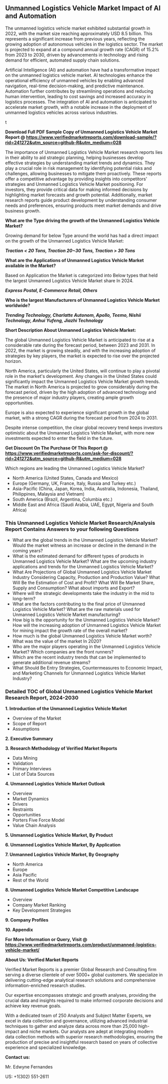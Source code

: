 <h2>Unmanned Logistics Vehicle Market Impact of AI and Automation</h2><p>The unmanned logistics vehicle market exhibited substantial growth in 2022, with the market size reaching approximately USD 8.5 billion. This represents a significant increase from previous years, reflecting the growing adoption of autonomous vehicles in the logistics sector. The market is projected to expand at a compound annual growth rate (CAGR) of 15.2% from 2023 to 2030, driven by advancements in technology and rising demand for efficient, automated supply chain solutions.</p><p>Artificial Intelligence (AI) and automation have had a transformative impact on the unmanned logistics vehicle market. AI technologies enhance the operational efficiency of unmanned vehicles by enabling advanced navigation, real-time decision-making, and predictive maintenance. Automation further contributes by streamlining operations and reducing human intervention, leading to cost savings and increased accuracy in logistics processes. The integration of AI and automation is anticipated to accelerate market growth, with a notable increase in the deployment of unmanned logistics vehicles across various industries.</p>t</p><p id="" class=""><strong>Download Full PDF Sample Copy of Unmanned Logistics Vehicle Market Report @ <a href="https://www.verifiedmarketreports.com/download-sample/?rid=241272&utm_source=github-R&utm_medium=028" target="_blank">https://www.verifiedmarketreports.com/download-sample/?rid=241272&utm_source=github-R&utm_medium=028</a></strong></p><p>The importance of&nbsp;Unmanned Logistics Vehicle Market research reports lies in their ability to aid strategic planning, helping businesses develop effective strategies by understanding market trends and dynamics. They play a crucial role in risk management by identifying potential risks and challenges, allowing businesses to mitigate them proactively. These reports offer a competitive advantage by providing insights into competitors' strategies and Unmanned Logistics Vehicle Market positioning. For investors, they provide critical data for making informed decisions by highlighting market forecasts and growth potential. Additionally, market research reports guide product development by understanding consumer needs and preferences, ensuring products meet market demands and drive business growth.</p><p><strong>What are the&nbsp;Type driving the growth of the Unmanned Logistics Vehicle Market?</strong></p><p id="" class="">Growing demand for below Type around the world has had a direct impact on the growth of the Unmanned Logistics Vehicle Market:</p><em><strong>Traction < 20 Tons, Traction 20~30 Tons, Traction > 30 Tons</strong></em></p><strong>What are the&nbsp;Applications&nbsp;of Unmanned Logistics Vehicle Market available in the Market?</strong></p><p id="" class="">Based on Application the Market is categorized into Below types that held the largest Unmanned Logistics Vehicle Market share In 2024.</p><em><strong>Express Postal, E-Commerce Retail, Others</strong></em></p><strong>Who is the largest Manufacturers of Unmanned Logistics Vehicle Market worldwide?</strong></p><p><em><strong>Trending Technology, Charlatte Autonom, Apollo, Teemo, Nishii Technology, Anhui Yufeng, Jiazhi Technology</strong></em></p><p id="" class=""><strong>Short Description About Unmanned Logistics Vehicle Market:</strong></p><p>The global Unmanned Logistics Vehicle Market is anticipated to rise at a considerable rate during the forecast period, between 2023 and 2031. In 2022, the market is growing steadily, and with the increasing adoption of strategies by key players, the market is expected to rise over the projected horizon.</p><p>North America, particularly the United States, will continue to play a pivotal role in the market's development. Any changes in the United States could significantly impact the Unmanned Logistics Vehicle Market growth trends. The market in North America is projected to grow considerably during the forecast period, driven by the high adoption of advanced technology and the presence of major industry players, creating ample growth opportunities.</p><p>Europe is also expected to experience significant growth in the global market, with a strong CAGR during the forecast period from 2024 to 2031.</p><p>Despite intense competition, the clear global recovery trend keeps investors optimistic about the Unmanned Logistics Vehicle Market, with more new investments expected to enter the field in the future.</p><p id="" class=""><strong>Get Discount On The Purchase Of This Report @ <a href="https://www.verifiedmarketreports.com/ask-for-discount/?rid=241272&utm_source=github-R&utm_medium=028" target="_blank">https://www.verifiedmarketreports.com/ask-for-discount/?rid=241272&utm_source=github-R&utm_medium=028</a></strong></p>Which regions are leading the Unmanned Logistics Vehicle Market?</p><ul><li>North America (United States, Canada and Mexico)</li><li>Europe (Germany, UK, France, Italy, Russia and Turkey etc.)</li><li>Asia-Pacific (China, Japan, Korea, India, Australia, Indonesia, Thailand, Philippines, Malaysia and Vietnam)</li><li>South America (Brazil, Argentina, Columbia etc.)</li><li>Middle East and Africa (Saudi Arabia, UAE, Egypt, Nigeria and South Africa)</li></ul><h3 id="" class="">This Unmanned Logistics Vehicle Market Research/Analysis Report Contains Answers to your following Questions</h3><ul><li>What are the global trends in the Unmanned Logistics Vehicle Market? Would the market witness an increase or decline in the demand in the coming years?</li><li>What is the estimated demand for different types of products in Unmanned Logistics Vehicle Market? What are the upcoming industry applications and trends for the Unmanned Logistics Vehicle Market?</li><li>What Are Projections of Global Unmanned Logistics Vehicle Market Industry Considering Capacity, Production and Production Value? What Will Be the Estimation of Cost and Profit? What Will Be Market Share, Supply and Consumption? What about imports and Export?</li><li>Where will the strategic developments take the industry in the mid to long-term?</li><li>What are the factors contributing to the final price of Unmanned Logistics Vehicle Market? What are the raw materials used for Unmanned Logistics Vehicle Market manufacturing?</li><li>How big is the opportunity for the Unmanned Logistics Vehicle Market? How will the increasing adoption of Unmanned Logistics Vehicle Market for mining impact the growth rate of the overall market?</li><li>How much is the global Unmanned Logistics Vehicle Market worth? What was the value of the market In 2020?</li><li>Who are the major players operating in the Unmanned Logistics Vehicle Market? Which companies are the front runners?</li><li>Which are the recent industry trends that can be implemented to generate additional revenue streams?</li><li>What Should Be Entry Strategies, Countermeasures to Economic Impact, and Marketing Channels for Unmanned Logistics Vehicle Market Industry?</li></ul><h3 id="" class="">Detailed TOC of Global Unmanned Logistics Vehicle Market Research Report, 2024-2030</h3><p id="" class=""><strong>1. Introduction of the Unmanned Logistics Vehicle Market</strong></p><ul><li>Overview of the Market</li><li>Scope of Report</li><li>Assumptions</li></ul><p id="" class=""><strong>2. Executive Summary</strong></p><p id="" class=""><strong>3. Research Methodology of Verified Market Reports</strong></p><ul><li>Data Mining</li><li>Validation</li><li>Primary Interviews</li><li>List of Data Sources</li></ul><p id="" class=""><strong>4. Unmanned Logistics Vehicle Market Outlook</strong></p><ul><li>Overview</li><li>Market Dynamics</li><li>Drivers</li><li>Restraints</li><li>Opportunities</li><li>Porters Five Force Model</li><li>Value Chain Analysis</li></ul><p id="" class=""><strong>5. Unmanned Logistics Vehicle Market, By Product</strong></p><p id="" class=""><strong>6. Unmanned Logistics Vehicle Market, By Application</strong></p><p id="" class=""><strong>7. Unmanned Logistics Vehicle Market, By Geography</strong></p><ul><li>North America</li><li>Europe</li><li>Asia Pacific</li><li>Rest of the World</li></ul><p id="" class=""><strong>8. Unmanned Logistics Vehicle Market Competitive Landscape</strong></p><ul><li>Overview</li><li>Company Market Ranking</li><li>Key Development Strategies</li></ul><p id="" class=""><strong>9. Company Profiles</strong></p><p id="" class=""><strong>10. Appendix</strong></p><p id="" class=""><strong>For More Information or Query, Visit @ <a href="https://www.verifiedmarketreports.com/product/unmanned-logistics-vehicle-market/" target="_blank">https://www.verifiedmarketreports.com/product/unmanned-logistics-vehicle-market/</a></strong></p><p id="" class=""><strong>About Us: Verified Market Reports</strong></p><p id="" class="">Verified Market Reports is a premier Global Research and Consulting firm serving a diverse clientele of over 5000+ global customers. We specialize in delivering cutting-edge analytical research solutions and comprehensive information-enriched research studies.</p><p id="" class="">Our expertise encompasses strategic and growth analyses, providing the crucial data and insights required to make informed corporate decisions and achieve key revenue goals.</p><p id="" class="">With a dedicated team of 250 Analysts and Subject Matter Experts, we excel in data collection and governance, utilizing advanced industrial techniques to gather and analyze data across more than 25,000 high-impact and niche markets. Our analysts are adept at integrating modern data collection methods with superior research methodologies, ensuring the production of precise and insightful research based on years of collective experience and specialized knowledge.</p><p id="" class=""><strong>Contact us:</strong></p><p id="" class="">Mr. Edwyne Fernandes</p><p id="" class="">US: +1(302) 551-2611</p>